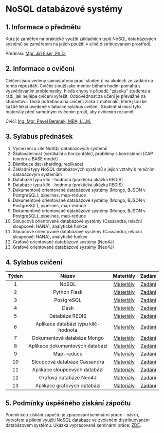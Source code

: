 # NoSQL databázové systémy

## 1. Informace o předmětu

Kurz je zaměřen na praktické využití základních typů NoSQL databázových systémů se zaměřením na jejich použití v silně distribuovaném prostředí. 

Přednáší: [Mgr. Jiří Fišer, Ph.D. ](https://ki.ujep.cz/cs/personalni-slozeni/jiri-fiser/)

## 2. Informace o cvičení

Cvičení jsou vedeny samostatnou prací studentů na úkolech ze zadání na tomto repozitáři. Cvičící slouží jako mentor během hodin: pomáhá s vysvětlováním problematiky, hledá chyby v případě "záseku" studenta a radí, jak nejlépe cvičení vyřešit. Odpovědnost za učení je převážně na studentovi. Teorii potřebnou na cvičení získá z materiálů, které jsou ke každé lekci uvedené v tabulce sylabus cvičení. Student si musí tyto materiály před samotným cvičením projít, aby cvičením rozuměl.

Cvičí: [Ing. Mgr. Pavel Beránek, MBA, LL.M.](https://ki.ujep.cz/cs/personalni-slozeni/pavel-beranek/)

## 3. Sylabus přednášek

1. Vymezení a cíle NoSQL databázových systémů
2. Škálovatelnost (vertikální a horizontální), problémy s konzistencí (CAP teorém a BASE model)
3. Distribuce dat (sharding, replikace)
4. Základní typy NoSQL databázových systémů a jejich vztahy k relačním databázovým systémům
5. Databáze typu klíč - hodnota (praktická ukázka REDIS)
6. Databáze typu klíč - hodnota (praktická ukázka REDIS)
7. Dokumentově orientované databázové systémy (Mongo, BJSON v PostgreSQL), pipelines, map-reduce
8. Dokumentově orientované databázové systémy (Mongo, BJSON v PostgreSQL), pipelines, map-reduce
9. Dokumentově orientované databázové systémy (Mongo, BJSON v PostgreSQL), pipelines, map-reduce
10. Sloupcově orientované databázové systémy (Cassandra, relační sloupcové: HANA), analytické funkce
11. Sloupcově orientované databázové systémy (Cassandra, relační sloupcové: HANA), analytické funkce
12. Grafově orientované databázové systémy (Neo4J)
13. Grafově orientované databázové systémy (Neo4J)

## 4. Sylabus cvičení

|  Týden |  Název |  Materiály | Zadání |
| :----: | :----: |   :----:   | :----: |
|    1   |  NoSQL | [Materiály]() | [Zadání](https://github.com/pavelberanek91/UJEP/tree/main/NSQL/Cvičen%C3%AD%201) |
|    2   |  Python Flask | [Materiály]() | [Zadání](https://github.com/pavelberanek91/UJEP/tree/main/NSQL/Cvičen%C3%AD%202) |
|    3   |  PostgreSQL | [Materiály]() | [Zadání](https://github.com/pavelberanek91/UJEP/tree/main/NSQL/Cvičen%C3%AD%203) |
|    4   |  Dash | [Materiály]() | [Zadání](https://github.com/pavelberanek91/UJEP/tree/main/NSQL/Cvičen%C3%AD%204) |
|    5   |  Databáze REDIS | [Materiály]() | [Zadání](https://github.com/pavelberanek91/UJEP/tree/main/NSQL/Cvičen%C3%AD%205) |
|    6   |  Aplikace databází typu klíč-hodnota | [Materiály]() | [Zadání](https://github.com/pavelberanek91/UJEP/tree/main/NSQL/Cvičen%C3%AD%206) |
|    7   |  Dokumentová databáze Mongo | [Materiály]() | [Zadání](https://github.com/pavelberanek91/UJEP/tree/main/NSQL/Cvičen%C3%AD%207) |
|    8   |  Aplikace dokumentových databází | [Materiály]() | [Zadání](https://github.com/pavelberanek91/UJEP/tree/main/NSQL/Cvičen%C3%AD%208) |
|    9   |  Map-reduce | [Materiály]() | [Zadání](https://github.com/pavelberanek91/UJEP/tree/main/NSQL/Cvičen%C3%AD%209) |
|   10   |  Sloupcová databáze Cassandra | [Materiály]() | [Zadání](https://github.com/pavelberanek91/UJEP/tree/main/NSQL/Cvičen%C3%AD%2010) |
|   11   |  Aplikace sloupcových databází | [Materiály]() | [Zadání](https://github.com/pavelberanek91/UJEP/tree/main/NSQL/Cvičen%C3%AD%2011) |
|   12   |  Grafová databáze Neo4J | [Materiály]() | [Zadání](https://github.com/pavelberanek91/UJEP/tree/main/NSQL/Cvičen%C3%AD%2012) |
|   13   |  Aplikace grafových databází | [Materiály]() | [Zadání](https://github.com/pavelberanek91/UJEP/tree/main/NSQL/Cvičen%C3%AD%2013) |


## 5. Podmínky úspěšného získání zápočtu

Podmínkou získání zápočtu je zpracování seminární práce - návrh, vytvoření a pilotní využití NoSQL databáze ve zvoleném distribuovaném databázovém systému. Ukázka vypracované seminární práce: [ZDE]().
